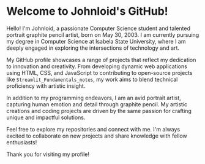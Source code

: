 # Welcome to Johnloid's GitHub!

Hello! I'm Johnloid, a passionate Computer Science student and talented portrait graphite pencil artist, born on May 30, 2003. I am currently pursuing my degree in Computer Science at Isabela State University, where I am deeply engaged in exploring the intersections of technology and art.

My GitHub profile showcases a range of projects that reflect my dedication to innovation and creativity. From developing dynamic web applications using HTML, CSS, and JavaScript to contributing to open-source projects like `Streamlit_Fundamentals_notes`, my work aims to blend technical proficiency with artistic insight.

In addition to my programming endeavors, I am an avid portrait artist, capturing human emotion and detail through graphite pencil. My artistic creations and coding projects are driven by the same passion for crafting unique and impactful solutions.

Feel free to explore my repositories and connect with me. I'm always excited to collaborate on new projects and share knowledge with fellow enthusiasts!

Thank you for visiting my profile!
